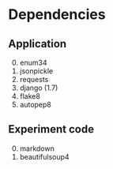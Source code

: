 # Dependencies
## Application
0. enum34
0. jsonpickle
0. requests
0. django (1.7)
0. flake8
0. autopep8

## Experiment code
0. markdown
0. beautifulsoup4
